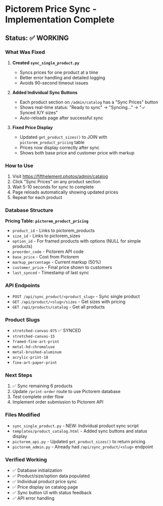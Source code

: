 # Pictorem Price Sync - Implementation Complete

## Status: ✅ WORKING

### What Was Fixed

1. **Created `sync_single_product.py`**
   - Syncs prices for one product at a time
   - Better error handling and detailed logging
   - Avoids 90-second timeout issues

2. **Added Individual Sync Buttons**
   - Each product section on `/admin/catalog` has a "Sync Prices" button
   - Shows real-time status: "Ready to sync" → "Syncing..." → "✓ Synced X/Y sizes"
   - Auto-reloads page after successful sync

3. **Fixed Price Display**
   - Updated `get_product_sizes()` to JOIN with `pictorem_product_pricing` table
   - Prices now display correctly after sync
   - Shows both base price and customer price with markup

### How to Use

1. Visit https://fifthelement.photos/admin/catalog
2. Click "Sync Prices" on any product section
3. Wait 5-10 seconds for sync to complete
4. Page reloads automatically showing updated prices
5. Repeat for each product

### Database Structure

**Pricing Table: `pictorem_product_pricing`**
- `product_id` - Links to pictorem_products
- `size_id` - Links to pictorem_sizes
- `option_id` - For framed products with options (NULL for simple products)
- `preorder_code` - Pictorem API code
- `base_price` - Cost from Pictorem
- `markup_percentage` - Current markup (50%)
- `customer_price` - Final price shown to customers
- `last_synced` - Timestamp of last sync

### API Endpoints

- `POST /api/sync_product/<product_slug>` - Sync single product
- `GET /api/product/<slug>/sizes` - Get sizes with pricing
- `GET /api/products/catalog` - Get all products

### Product Slugs

- `stretched-canvas-075` ✅ SYNCED
- `stretched-canvas-15`
- `framed-fine-art-print`
- `metal-hd-chromaluxe`
- `metal-brushed-aluminum`
- `acrylic-print-18`
- `fine-art-paper-print`

### Next Steps

1. ✅ Sync remaining 6 products
2. Update `/print-order` route to use Pictorem database
3. Test complete order flow
4. Implement order submission to Pictorem API

### Files Modified

- `sync_single_product.py` - NEW: Individual product sync script
- `templates/product_catalog.html` - Added sync buttons and status display
- `pictorem_api.py` - Updated `get_product_sizes()` to return pricing
- `pictorem_admin.py` - Already had `/api/sync_product/<slug>` endpoint

### Verified Working

- ✅ Database initialization
- ✅ Product/size/option data populated
- ✅ Individual product price sync
- ✅ Price display on catalog page
- ✅ Sync button UI with status feedback
- ✅ API error handling

